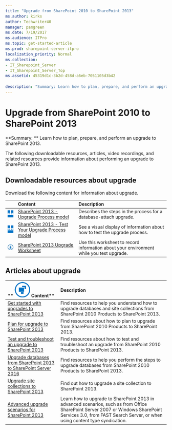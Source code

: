 ```yaml
---
title: "Upgrade from SharePoint 2010 to SharePoint 2013"
ms.author: kirks
author: Techwriter40
manager: pamgreen
ms.date: 7/19/2017
ms.audience: ITPro
ms.topic: get-started-article
ms.prod: sharepoint-server-itpro
localization_priority: Normal
ms.collection:
- IT_Sharepoint_Server
- IT_Sharepoint_Server_Top
ms.assetid: 45319d1c-3b2d-458d-a6eb-7051105d3b42

description: "Summary: Learn how to plan, prepare, and perform an upgrade to SharePoint 2013."
---
```


# Upgrade from SharePoint 2010 to SharePoint 2013

 **Summary: ** Learn how to plan, prepare, and perform an upgrade to SharePoint 2013. 
  
The following downloadable resources, articles, video recordings, and related resources provide information about performing an upgrade to SharePoint 2013.
  
## Downloadable resources about upgrade

Download the following content for information about upgrade.
  
||**Content**|**Description**|
|:-----|:-----|:-----|
|![Architecture icon](../media/mod_icon_architectureDiagrams_S.png)|[SharePoint 2013 - Upgrade Process model](https://go.microsoft.com/fwlink/?LinkId=255047) <br/> |Describes the steps in the process for a database-attach upgrade.  <br/> |
|![Architecture icon](../media/mod_icon_architectureDiagrams_S.png)|[SharePoint 2013 - Test Your Upgrade Process model](https://go.microsoft.com/fwlink/?LinkId=252098) <br/> |See a visual display of information about how to test the upgrade process.  <br/> |
|![Downloads](../media/mod_icon_download_M.png)|[SharePoint 2013 Upgrade Worksheet](https://go.microsoft.com/fwlink/?LinkId=252097) <br/> |Use this worksheet to record information about your environment while you test upgrade.  <br/> |
   
## Articles about upgrade

  
|**        ![Building blocks](../media/mod_icon_buildingblock_M.png)          Content**|**Description**|
|:-----|:-----|
|[Get started with upgrades to SharePoint 2013](get-started-with-upgrade-0.md) <br/> |Find resources to help you understand how to upgrade databases and site collections from SharePoint 2010 Products to SharePoint 2013.  <br/> |
|[Plan for upgrade to SharePoint 2013](http://technet.microsoft.com/library/83079d8c-c64d-40b8-80c6-bab3c8bd44f6%28Office.14%29.aspx) <br/> |Find resources about how to plan to upgrade from SharePoint 2010 Products to SharePoint 2013.  <br/> |
|[Test and troubleshoot an upgrade to SharePoint 2013](test-and-troubleshoot-an-upgrade-0.md) <br/> |Find resources about how to test and troubleshoot an upgrade from SharePoint 2010 Products to SharePoint 2013.  <br/> |
|[Upgrade databases from SharePoint 2013 to SharePoint Server 2016](upgrade-databases.md) <br/> |Find resources to help you perform the steps to upgrade databases from SharePoint 2010 Products to SharePoint 2013.  <br/> |
|[Upgrade site collections to SharePoint 2013](upgrade-site-collections-0.md) <br/> |Find out how to upgrade a site collection to SharePoint 2013.  <br/> |
|[Advanced upgrade scenarios for SharePoint 2013](http://technet.microsoft.com/library/74e1c006-11fa-47f5-adf7-a598bb83bc12%28Office.14%29.aspx) <br/> |Learn how to upgrade to SharePoint 2013 in advanced scenarios, such as from Office SharePoint Server 2007 or Windows SharePoint Services 3.0, from FAST Search Server, or when using content type syndication.  <br/> |
   

